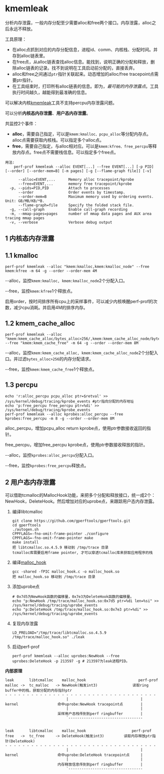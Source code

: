 # kmemleak

分析内存泄露，一般内存分配至少需要alloc和free两个接口。内存泄露，alloc之后永远不释放。

工具原理：

- 在alloc点抓到对应的内存分配信息，进程id、comm、内核栈、分配时间。并存到alloc链表里。
- 在free点，从alloc链表查找alloc信息。能找到，说明正确的分配和释放，删除alloc链表的记录。找不到说明在工具启动前分配的，直接丢弃。
- alloc和free之间通过`ptr`指针关联起来。动态增加的alloc/free tracepoint点需要ptr指针。
- 在工具结束时，打印所有alloc链表的信息。即为，*最可能的内存泄露点*。工具执行时间越久，越能得到最准确的信息。

可以解决内核[kmemleak](https://git.kernel.org/pub/scm/linux/kernel/git/torvalds/linux.git/tree/Documentation/dev-tools/kmemleak.rst)工具不支持percpu内存泄露问题。

可以分析**内核态内存泄露**、**用户态内存泄露**。

共监控2个事件：

- **alloc**，需要自己指定，可以是`kmem:kmalloc、pcpu_alloc`等分配内存点。alloc点需要获取内核栈。可以指定多个alloc点。
- **free**，需要自己指定，与alloc相对应。可以是`kmem:kfree、free_percpu`等释放内存点。free点不需要栈信息。可以指定多个free点。

```
用法:
    perf-prof kmemleak --alloc EVENT[...] --free EVENT[...] [-p PID] [--order] [--order-mem=B] [-m pages] [-g [--flame-graph file]] [-v]

      --alloc=EVENT,...      Memory alloc tracepoint/kprobe
      --free=EVENT,...       memory free tracepoint/kprobe
  -p, --pids=PID,PID         Attach to processes
      --order                Order events by timestamp.
      --order-mem=B          Maximum memory used by ordering events. Unit: GB/MB/KB/*B.
      --flame-graph=file     Specify the folded stack file.
  -g, --call-graph           Enable call-graph recording
  -m, --mmap-pages=pages     number of mmap data pages and AUX area tracing mmap pages
  -v, --verbose              Verbose debug output
```

## 1 内核态内存泄露

## 1.1 kmalloc

```
perf-prof kmemleak --alloc "kmem:kmalloc,kmem:kmalloc_node" --free kmem:kfree -m 64 -g --order --order-mem 4M
```

--alloc，监控`kmem:kmalloc, kmem:kmalloc_node`2个分配入口。

--free，监控`kmem:kfree`1个释放点。

启用order，按时间排序所有cpu上的采样事件，可以减少内核唤醒perf-prof的次数，减少cpu消耗。并启用4M的排序内存。

## 1.2 kmem_cache_alloc

```
perf-prof kmemleak --alloc "kmem:kmem_cache_alloc/bytes_alloc>256/,kmem:kmem_cache_alloc_node/bytes_alloc>256/" --free "kmem:kmem_cache_free" -m 64 -g --order --order-mem 8M
```

--alloc，监控`kmem:kmem_cache_alloc, kmem:kmem_cache_alloc_node`2个分配入口。并过滤`bytes_alloc>256`的内存分配请求。

--free，监控`kmem:kmem_cache_free`1个释放点。

## 1.3  percpu

```
echo 'r:alloc_percpu pcpu_alloc ptr=$retval' >> /sys/kernel/debug/tracing/kprobe_events #ptr指向分配的内存地址
echo 'p:free_percpu free_percpu ptr=%di' >> /sys/kernel/debug/tracing/kprobe_events
perf-prof kmemleak --alloc kprobes:alloc_percpu --free kprobes:free_percpu -m 8 -g --order --order-mem 8M
```

alloc_percpu，增加pcpu_alloc return kprobe点，使用ptr参数接收返回的指针。

free_percpu，增加free_percpu kprobe点，使用ptr参数接收释放的指针。

--alloc，监控`kprobes:alloc_percpu`分配入口。

--free，监控`kprobes:free_percpu`释放点。



## 2 用户态内存泄露

可以借助tcmalloc的MallocHook功能，来把多个分配和释放接口，统一成2个：NewHook，DeleteHook。然后增加对应的uprobe点，来跟踪用户态内存泄露。

1. 编译libtcmalloc

   ```
   git clone https://github.com/gperftools/gperftools.git
   cd gperftools
   ./autogen.sh
   CPPFLAGS=-fno-omit-frame-pointer ./configure
   CPPFLAGS=-fno-omit-frame-pointer make
   make install
   把 libtcmalloc.so.4.5.9 移动到 /tmp/trace 目录
   tcmalloc库需要启用frame pointer, 才可以穿透tcmalloc库来获取应用程序的栈
   ```

2. 编译[malloc_hook](malloc_hook.c)

   ```
   gcc -shared -fPIC malloc_hook.c -o malloc_hook.so
   把 malloc_hook.so 移动到 /tmp/trace 目录
   ```

3. 添加uprobe点

   ```
   # 0x7d5为NewHook函数的偏移量，0x7e3为DeleteHook函数的偏移量。
   echo "p:NewHook /tmp/trace/malloc_hook.so:0x7d5 ptr=%di len=%si" >> /sys/kernel/debug/tracing/uprobe_events
   echo "p:DeleteHook /tmp/trace/malloc_hook.so:0x7e3 ptr=%di" >> /sys/kernel/debug/tracing/uprobe_events
   ```

4. 复现内存泄露

   ```
   LD_PRELOAD="/tmp/trace/libtcmalloc.so.4.5.9 /tmp/trace/malloc_hook.so" ./leak
   ```

5. 启动perf-prof

   ```
   perf-prof kmemleak --alloc uprobes:NewHook --free uprobes:DeleteHook -p 213597 -g # 213597为leak进程PID。
   ```



**内部原理**

```
leak       libtcmalloc    malloc_hook                        perf-prof
malloc ->  tc_malloc   -> NewHook(触发int3)                读取ring buffer中的栈，获取分配的内存指针ptr
- - - - - - - - - - - - - - - - - - - - - - - - - - - - - - - - - - -
                            |                                 |
kernel                  命中uprobe:NewHook tracepoint点        |
                            |                                 |
                        采样用户态栈传到到perf ringbuffer        |
                            `----------------------------------


leak       libtcmalloc    malloc_hook                     perf-prof
free   ->  tc_free     -> DeleteHook(触发int3)         读取内存释放ptr指针(DeleteHook)
- - - - - - - - - - - - - - - - - - - - - - - - - - - - - - - - - - -
                            |                                 |
kernel                  命中uprobe:DeleteHook tracepoint点     |
                            |                                 |
                        内存释放信息传到到perf ringbuffer        |
                            `----------------------------------
```

